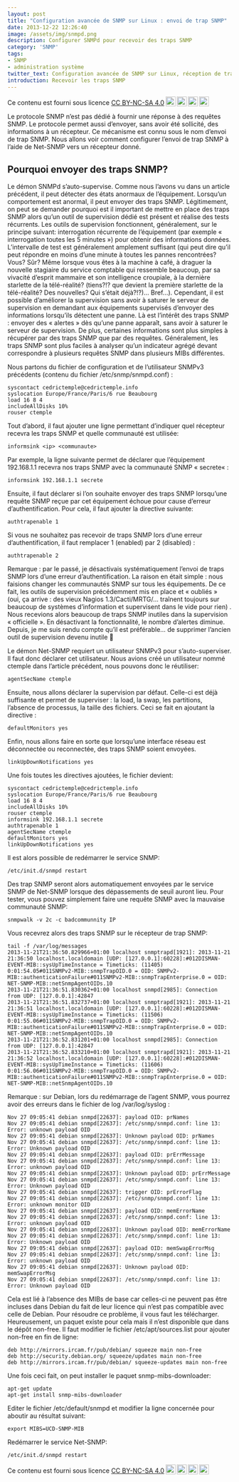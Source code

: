 ```yaml
---
layout: post
title: "Configuration avancée de SNMP sur Linux : envoi de trap SNMP"
date: 2013-12-22 12:26:40
image: /assets/img/snmpd.png
description: Configurer SNMPd pour recevoir des traps SNMP
category: 'SNMP'
tags:
- SNMP
- administration système
twitter_text: Configuration avancée de SNMP sur Linux, réception de trap SNMP
introduction: Recevoir les traps SNMP
---
```


Ce contenu est fourni sous licence [CC BY-NC-SA 4.0](https://creativecommons.org/licenses/by-nc-sa/4.0/deed.fr)<img style="height:22px!important;margin-left:3px;vertical-align:text-bottom;" src="https://mirrors.creativecommons.org/presskit/icons/cc.svg?ref=chooser-v1"><img style="height:22px!important;margin-left:3px;vertical-align:text-bottom;" src="https://mirrors.creativecommons.org/presskit/icons/by.svg?ref=chooser-v1"><img style="height:22px!important;margin-left:3px;vertical-align:text-bottom;" src="https://mirrors.creativecommons.org/presskit/icons/nc.svg?ref=chooser-v1"><img style="height:22px!important;margin-left:3px;vertical-align:text-bottom;" src="https://mirrors.creativecommons.org/presskit/icons/sa.svg?ref=chooser-v1">

Le protocole SNMP n’est pas dédié à fournir une réponse à des requêtes SNMP. Le protocole permet aussi d’envoyer, sans avoir été sollicité, des informations à un récepteur. Ce mécanisme est connu sous le nom d’envoi de trap SNMP. Nous allons voir comment configurer l’envoi de trap SNMP à l’aide de Net-SNMP vers un récepteur donné.

## Pourquoi envoyer des traps SNMP?

Le démon SNMPd s’auto-supervise. Comme nous l’avons vu dans un article précédent, il peut détecter des états anormaux de l’équipement. Lorsqu’un comportement est anormal, il peut envoyer des traps SNMP. Légitimement, on peut se demander pourquoi est il important de mettre en place des traps SNMP alors qu’un outil de supervision dédié est présent et réalise des tests récurrents. Les outils de supervision fonctionnent, généralement, sur le principe suivant: interrogation récurrente de l’équipement (par exemple « interrogation toutes les 5 minutes ») pour obtenir des informations données. L’intervalle de test est généralement amplement suffisant (qui peut dire qu’il peut répondre en moins d’une minute à toutes les pannes rencontrées? Vous? Sûr? Même lorsque vous êtes à la machine à café, à draguer la nouvelle stagiaire du service comptable qui ressemble beaucoup, par sa vivacité d’esprit mammaire et son intelligence croupiale, à la dernière starlette de la télé-réalité? (tiens?!? que devient la première starlette de la télé-réalité? Des nouvelles? Qui s’était déjà?!?)… Bref…). Cependant, il est possible d’améliorer la supervision sans avoir à saturer le serveur de supervision en demandant aux équipements supervisés d’envoyer des informations lorsqu’ils détectent une panne. Là est l’intérêt des traps SNMP : envoyer des « alertes » dès qu’une panne apparaît, sans avoir à saturer le serveur de supervision. De plus, certaines informations sont plus simples à récupérer par des traps SNMP que par des requêtes. Généralement, les traps SNMP sont plus faciles à analyser qu’un indicateur agrégé devant correspondre à plusieurs requêtes SNMP dans plusieurs MIBs différentes.

Nous partons du fichier de configuration et de l’utilisateur SNMPv3 précédents (contenu du fichier /etc/snmp/snmpd.conf) :

    syscontact cedrictemple@cedrictemple.info
    syslocation Europe/France/Paris/6 rue Beaubourg
    load 16 8 4
    includeAllDisks 10%
    rouser ctemple

Tout d’abord, il faut ajouter une ligne permettant d’indiquer quel récepteur recevra les traps SNMP et quelle communauté est utilisée:

    informsink <ip> <communaute>

Par exemple, la ligne suivante permet de déclarer que l’équipement 192.168.1.1 recevra nos traps SNMP avec la communauté SNMP « secrete« :

    informsink 192.168.1.1 secrete

Ensuite, il faut déclarer si l’on souhaite envoyer des traps SNMP lorsqu’une requête SNMP reçue par cet équipement échoue pour cause d’erreur d’authentification. Pour cela, il faut ajouter la directive suivante:

    authtrapenable 1

Si vous ne souhaitez pas recevoir de traps SNMP lors d’une erreur d’authentification, il faut remplacer 1 (enabled) par 2 (disabled) :

    authtrapenable 2

Remarque : par le passé, je désactivais systématiquement l’envoi de traps SNMP lors d’une erreur d’authentification. La raison en était simple : nous faisions changer les communautés SNMP sur tous les équipements. De ce fait, les outils de supervision précédemment mis en place et « oubliés » (oui, ça arrive : des vieux Nagios 1.3/Cacti/MRTG/… traînent toujours sur beaucoup de systèmes d’information et supervisent dans le vide pour rien) . Nous recevions alors beaucoup de traps SNMP inutiles dans la supervision « officielle ». En désactivant la fonctionnalité, le nombre d’alertes diminue. Depuis, je me suis rendu compte qu’il est préférable… de supprimer l’ancien outil de supervision devenu inutile 🙂

Le démon Net-SNMP requiert un utilisateur SNMPv3 pour s’auto-superviser. Il faut donc déclarer cet utilisateur. Nous avions créé un utilisateur nommé ctemple dans l’article précédent, nous pouvons donc le réutiliser:

    agentSecName ctemple

Ensuite, nous allons déclarer la supervision par défaut. Celle-ci est déjà suffisante et permet de superviser : la load, la swap, les partitions, l’absence de processus, la taille des fichiers. Ceci se fait en ajoutant la directive :

    defaultMonitors yes

Enfin, nous allons faire en sorte que lorsqu’une interface réseau est déconnectée ou reconnectée, des traps SNMP soient envoyées.

    linkUpDownNotifications yes

Une fois toutes les directives ajoutées, le fichier devient:

    syscontact cedrictemple@cedrictemple.info
    syslocation Europe/France/Paris/6 rue Beaubourg
    load 16 8 4
    includeAllDisks 10%
    rouser ctemple
    informsink 192.168.1.1 secrete
    authtrapenable 1
    agentSecName ctemple
    defaultMonitors yes
    linkUpDownNotifications yes

Il est alors possible de redémarrer le service SNMP:

    /etc/init.d/snmpd restart

Des trap SNMP seront alors automatiquement envoyées par le service SNMP de Net-SNMP lorsque des dépassements de seuil auront lieu. Pour tester, vous pouvez simplement faire une requête SNMP avec la mauvaise communauté SNMP:

    snmpwalk -v 2c -c badcommunnity IP

Vous recevrez alors des traps SNMP sur le récepteur de trap SNMP:

    tail -f /var/log/messages
    2013-11-21T21:36:50.829966+01:00 localhost snmptrapd[1921]: 2013-11-21 21:36:50 localhost.localdomain [UDP: [127.0.0.1]:60228]:#012DISMAN-EVENT-MIB::sysUpTimeInstance = Timeticks: (11405) 0:01:54.05#011SNMPv2-MIB::snmpTrapOID.0 = OID: SNMPv2-MIB::authenticationFailure#011SNMPv2-MIB::snmpTrapEnterprise.0 = OID: NET-SNMP-MIB::netSnmpAgentOIDs.10
    2013-11-21T21:36:51.830362+01:00 localhost snmpd[2985]: Connection from UDP: [127.0.0.1]:42847
    2013-11-21T21:36:51.832737+01:00 localhost snmptrapd[1921]: 2013-11-21 21:36:51 localhost.localdomain [UDP: [127.0.0.1]:60228]:#012DISMAN-EVENT-MIB::sysUpTimeInstance = Timeticks: (11506) 0:01:55.06#011SNMPv2-MIB::snmpTrapOID.0 = OID: SNMPv2-MIB::authenticationFailure#011SNMPv2-MIB::snmpTrapEnterprise.0 = OID: NET-SNMP-MIB::netSnmpAgentOIDs.10
    2013-11-21T21:36:52.831201+01:00 localhost snmpd[2985]: Connection from UDP: [127.0.0.1]:42847
    2013-11-21T21:36:52.833210+01:00 localhost snmptrapd[1921]: 2013-11-21 21:36:52 localhost.localdomain [UDP: [127.0.0.1]:60228]:#012DISMAN-EVENT-MIB::sysUpTimeInstance = Timeticks: (11606) 0:01:56.06#011SNMPv2-MIB::snmpTrapOID.0 = OID: SNMPv2-MIB::authenticationFailure#011SNMPv2-MIB::snmpTrapEnterprise.0 = OID: NET-SNMP-MIB::netSnmpAgentOIDs.10

Remarque : sur Debian, lors du redémarrage de l’agent SNMP, vous pourrez avoir des erreurs dans le fichier de log /var/log/syslog :

    Nov 27 09:05:41 debian snmpd[22637]: payload OID: prNames
    Nov 27 09:05:41 debian snmpd[22637]: /etc/snmp/snmpd.conf: line 13: Error: unknown payload OID
    Nov 27 09:05:41 debian snmpd[22637]: Unknown payload OID: prNames
    Nov 27 09:05:41 debian snmpd[22637]: /etc/snmp/snmpd.conf: line 13: Error: Unknown payload OID
    Nov 27 09:05:41 debian snmpd[22637]: payload OID: prErrMessage
    Nov 27 09:05:41 debian snmpd[22637]: /etc/snmp/snmpd.conf: line 13: Error: unknown payload OID
    Nov 27 09:05:41 debian snmpd[22637]: Unknown payload OID: prErrMessage
    Nov 27 09:05:41 debian snmpd[22637]: /etc/snmp/snmpd.conf: line 13: Error: Unknown payload OID
    Nov 27 09:05:41 debian snmpd[22637]: trigger OID: prErrorFlag
    Nov 27 09:05:41 debian snmpd[22637]: /etc/snmp/snmpd.conf: line 13: Error: unknown monitor OID
    Nov 27 09:05:41 debian snmpd[22637]: payload OID: memErrorName
    Nov 27 09:05:41 debian snmpd[22637]: /etc/snmp/snmpd.conf: line 13: Error: unknown payload OID
    Nov 27 09:05:41 debian snmpd[22637]: Unknown payload OID: memErrorName
    Nov 27 09:05:41 debian snmpd[22637]: /etc/snmp/snmpd.conf: line 13: Error: Unknown payload OID
    Nov 27 09:05:41 debian snmpd[22637]: payload OID: memSwapErrorMsg
    Nov 27 09:05:41 debian snmpd[22637]: /etc/snmp/snmpd.conf: line 13: Error: unknown payload OID
    Nov 27 09:05:41 debian snmpd[22637]: Unknown payload OID: memSwapErrorMsg
    Nov 27 09:05:41 debian snmpd[22637]: /etc/snmp/snmpd.conf: line 13: Error: Unknown payload OID

Cela est lié à l’absence des MIBs de base car celles-ci ne peuvent pas être incluses dans Debian du fait de leur licence qui n’est pas compatible avec celle de Debian. Pour résoudre ce problème, il vous faut les télécharger. Heureusement, un paquet existe pour cela mais il n’est disponible que dans le dépôt non-free. Il faut modifier le fichier /etc/apt/sources.list pour ajouter non-free en fin de ligne:

    deb http://mirrors.ircam.fr/pub/debian/ squeeze main non-free
    deb http://security.debian.org/ squeeze/updates main non-free
    deb http://mirrors.ircam.fr/pub/debian/ squeeze-updates main non-free

Une fois ceci fait, on peut installer le paquet snmp-mibs-downloader:

    apt-get update
    apt-get install snmp-mibs-downloader

Editer le fichier /etc/default/snmpd et modifier la ligne concernée pour aboutir au résultat suivant:

    export MIBS=UCD-SNMP-MIB

Redémarrer le service Net-SNMP:

    /etc/init.d/snmpd restart

Ce contenu est fourni sous licence [CC BY-NC-SA 4.0](https://creativecommons.org/licenses/by-nc-sa/4.0/deed.fr)<img style="height:22px!important;margin-left:3px;vertical-align:text-bottom;" src="https://mirrors.creativecommons.org/presskit/icons/cc.svg?ref=chooser-v1"><img style="height:22px!important;margin-left:3px;vertical-align:text-bottom;" src="https://mirrors.creativecommons.org/presskit/icons/by.svg?ref=chooser-v1"><img style="height:22px!important;margin-left:3px;vertical-align:text-bottom;" src="https://mirrors.creativecommons.org/presskit/icons/nc.svg?ref=chooser-v1"><img style="height:22px!important;margin-left:3px;vertical-align:text-bottom;" src="https://mirrors.creativecommons.org/presskit/icons/sa.svg?ref=chooser-v1">
